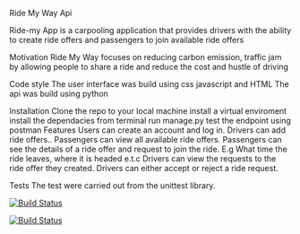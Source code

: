 Ride My Way Api

Ride-my App is a carpooling application that provides drivers with the ability to create ride offers 
and passengers to join available ride offers

Motivation
Ride My Way focuses on reducing carbon emission, traffic jam by allowing people to share a ride and reduce the cost and hustle of driving

Code style
The user interface was build using css javascript and HTML
The api was build using python

Installation
Clone the repo to your local machine
install a virtual enviroment
install the dependacies
from terminal run manage.py
test the endpoint using postman
Features
Users can create an account and log in. 
Drivers can add ride offers.. 
Passengers can view all available ride offers. 
Passengers can see the details of a ride offer and request to join the ride. E.g What time 
the ride leaves, where it is headed e.t.c 
Drivers can view the requests to the ride offer they created. 
Drivers can either accept or reject a ride request. 

Tests
The test were carried out from the unittest library.

[![Build Status](https://travis-ci.org/SelaDanti/rideMyWay-api.svg?branch=ch-api-implement-endpoint-158626942)](https://travis-ci.org/SelaDanti/rideMyWay-api)

[![Build Status](https://travis-ci.org/SelaDanti/rideMyWay-api.svg?branch=ch-api-implement-endpoint-158626942)](https://travis-ci.org/SelaDanti/rideMyWay-api)
